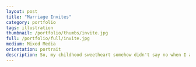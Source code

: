 ```yaml
---
layout: post
title: "Marriage Invites"
category: portfolio
tags: illustration
thumbnail: /portfolio/thumbs/invite.jpg
full: /portfolio/full/invite.jpg
medium: Mixed Media
orientation: portrait
description: So, my childhood sweetheart somehow didn't say no when I asked her a silly question about spending eternity together, and I found myself in the position of needing marriage invitations. This sums our relationship up pretty well, and I'm happy with the result if only because it's our own. She is truly my better half.
---
```

